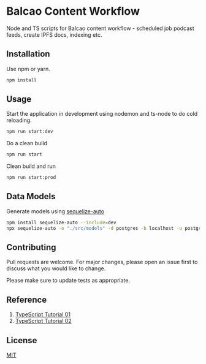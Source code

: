 # Balcao Content Workflow

Node and TS scripts for Balcao content workflow - scheduled job podcast feeds, create IPFS docs, indexing etc.

## Installation

Use npm or yarn.

```bash
npm install
```

## Usage
Start the application in development using nodemon and ts-node to do cold reloading.

```bash
npm run start:dev
```

Do a clean build
```bash
npm run start
```

Clean build and run
```bash
npm run start:prod
```

## Data Models
Generate models using [sequelize-auto](https://github.com/sequelize/sequelize-auto)
```bash
npm install sequelize-auto --include=dev
npx sequelize-auto -o "./src/models" -d postgres -h localhost -u postgres -p 54322 -x postgres -e postgres -t channels podcasts podcasts_pages stories topics -l ts
```

## Contributing
Pull requests are welcome. For major changes, please open an issue first to discuss what you would like to change.

Please make sure to update tests as appropriate.

## Reference
1. [TypeScript Tutorial 01](https://www.digitalocean.com/community/tutorials/typescript-running-typescript-ts-node)
2. [TypeScript Tutorial 02](https://khalilstemmler.com/blogs/typescript/node-starter-project/)

## License
[MIT](https://choosealicense.com/licenses/mit/)